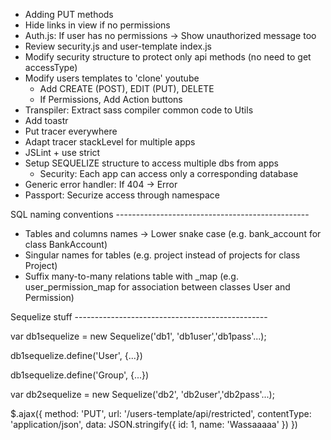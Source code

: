 - Adding PUT methods
- Hide links in view if no permissions
- Auth.js: If user has no permissions -> Show unauthorized message too
- Review security.js and user-template index.js
- Modify security structure to protect only api methods (no need to get accessType)
- Modify users templates to 'clone' youtube
	- Add CREATE (POST), EDIT (PUT), DELETE
	- If Permissions, Add Action buttons
- Transpiler: Extract sass compiler common code to Utils
- Add toastr
- Put tracer everywhere
- Adapt tracer stackLevel for multiple apps
- JSLint + use strict
- Setup SEQUELIZE structure to access multiple dbs from apps
	- Security: Each app can access only a corresponding database
- Generic error handler: If 404 -> Error
- Passport: Securize access through namespace

SQL naming conventions ------------------------------------------------

- Tables and columns names -> Lower snake case (e.g. bank_account for class BankAccount)
- Singular names for tables (e.g. project instead of projects for class Project)
- Suffix many-to-many relations table with _map (e.g. user_permission_map for association between classes User and Permission)

Sequelize stuff ------------------------------------------------

var db1sequelize = new Sequelize('db1', 'db1user','db1pass'...);

db1sequelize.define('User', {...})

db1sequelize.define('Group', {...})

var db2sequelize = new Sequelize('db2', 'db2user','db2pass'...);


$.ajax({
	method: 'PUT',
	url: '/users-template/api/restricted',
	contentType: 'application/json',
	data: JSON.stringify({
		id: 1,
		name: 'Wassaaaaa'
	})
})